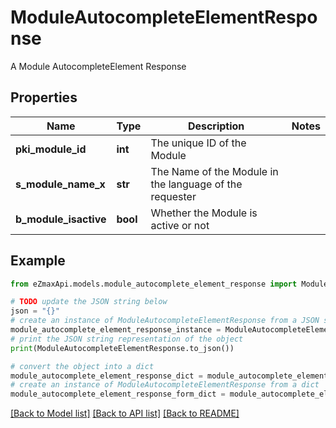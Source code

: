 # ModuleAutocompleteElementResponse

A Module AutocompleteElement Response

## Properties

Name | Type | Description | Notes
------------ | ------------- | ------------- | -------------
**pki_module_id** | **int** | The unique ID of the Module | 
**s_module_name_x** | **str** | The Name of the Module in the language of the requester | 
**b_module_isactive** | **bool** | Whether the Module is active or not | 

## Example

```python
from eZmaxApi.models.module_autocomplete_element_response import ModuleAutocompleteElementResponse

# TODO update the JSON string below
json = "{}"
# create an instance of ModuleAutocompleteElementResponse from a JSON string
module_autocomplete_element_response_instance = ModuleAutocompleteElementResponse.from_json(json)
# print the JSON string representation of the object
print(ModuleAutocompleteElementResponse.to_json())

# convert the object into a dict
module_autocomplete_element_response_dict = module_autocomplete_element_response_instance.to_dict()
# create an instance of ModuleAutocompleteElementResponse from a dict
module_autocomplete_element_response_form_dict = module_autocomplete_element_response.from_dict(module_autocomplete_element_response_dict)
```
[[Back to Model list]](../README.md#documentation-for-models) [[Back to API list]](../README.md#documentation-for-api-endpoints) [[Back to README]](../README.md)


